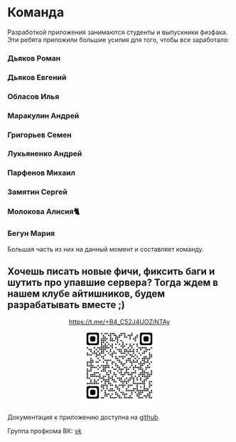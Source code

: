 # Команда

Разработкой приложения занимаются студенты и выпускники физфака. Эти ребята приложили большие усилия для того, чтобы все заработало:

### Дьяков Роман
### Дьяков Евгений
### Обласов Илья
### Маракулин Андрей
### Григорьев Семен
### Лукьяненко Андрей
### Парфенов Михаил
### Замятин Сергей
### Молокова Алисия🐈
### Бегун Мария

Большая часть из них на данный момент и составляет команду.

## Хочешь писать новые фичи, фиксить баги и шутить про упавшие сервера? Тогда ждем в нашем клубе айтишников, будем разрабатывать вместе ;)
<center><a href="https://t.me/+B4_C52J4UOZiNTAy" target="_blank">https://t.me/+B4_C52J4UOZiNTAy</a>
</center>
<center><img src="qrcode_t.me.png" alt="drawing" width="180"/></center>

Документация к приложению доступна на [github](https://github.com/profcomff).

Группа профкома ВК: [vk](https://vk.com/profcomff)
